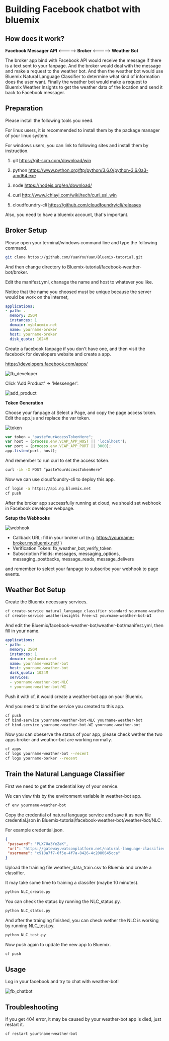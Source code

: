 # Building Facebook chatbot with bluemix

## How does it work?

**Facebook Messager API** <-----> **Broker** <-----> **Weather Bot**

The broker app bind with Facebook API would receive the message if there is a text sent to your fanpage.
And the broker would deal with the message and make a request to the weather bot.
And then the weather bot would use Bluemix Natural Language Classifier to determine what kind of 
information does the user want. Finally the weather bot would make a request to Bluemix Weather Insights 
to get the weather data of the location and send it back to Facebook messager.
	
## Preparation

Please install the following tools you need.

For linux users, it is recommended to install them by the package manager of your linux system.

For windows users, you can link to following sites and install them by instruction.

1. git https://git-scm.com/download/win

2. python https://www.python.org/ftp/python/3.6.0/python-3.6.0a3-amd64.exe

3. node https://nodejs.org/en/download/

4. curl http://www.ichiayi.com/wiki/tech/curl_ssl_win

5. cloudfoundry-cli https://github.com/cloudfoundry/cli/releases


Also, you need to have a bluemix account, that's important.


## Broker Setup

Please open your terminal/windows command line and type the following command.

```sh
git clone https://github.com/YuanYouYuan/Bluemix-tutorial.git
```

And then change directory to Bluemix-tutorial/facebook-weather-bot/broker.

Edit the manifest.yml, chanage the name and host to whatever you like.

Notice that the name you choosed must be unique because the server would be work on the internet,

```yaml
applications:
- path: .
  memory: 256M
  instances: 1
  domain: mybluemix.net
  name: yourname-broker
  host: yourname-broker
  disk_quota: 1024M
```


Create a facebook fanpage if you don't have one, 
and then visit the facebook for developers website and create a app.

https://developers.facebook.com/apps/

![fb_developer](pic/fb_developer.png)

Click 'Add Product' -> 'Messenger'.

![add_product](pic/add_product.png)

__Token Generation__

Choose your fanpage at Select a Page, and copy the page access token.
Edit the app.js and replace the var token.

![token](pic/token.png)

```javascript
var token = "pasteYourAccessTokenHere";
var host = (process.env.VCAP_APP_HOST || 'localhost');
var port = (process.env.VCAP_APP_PORT || 3000);
app.listen(port, host);
```

And remember to run curl to set the access token.

```sh
curl -ik -X POST “pasteYourAccessTokenHere”
```

Now we can use cloudfoundry-cli to deploy this app.

```sh
cf login -a https://api.ng.bluemix.net
cf push
```

After the broker app successfully running at cloud, 
we should set webhook in Facebook developer webpage.

__Setup the Webhooks__

![webhook](pic/webhook.png)

* Callback URL: fill in your broker url (e.g. https://yourname-broker.mybluemix.net/ )
* Verification Token: fb_weather_bot_verify_token
* Subscription Fields: messages, messaging_options, messaging_postbacks, message_reads, message_delivers

and remember to select your fanpage to subscribe your webhook to page events.


## Weather Bot Setup

Create the Bluemix necessary services.

```sh
cf create-service natural_language_classifier standard yourname-weather-bot-NLC 
cf create-service weatherinsights Free-v2 yourname-weather-bot-WI
```

And edit the Bluemix/facebook-weather-bot/weather-bot/manifest.yml, then fill in your name.

```yaml
applications:
- path: .
  memory: 256M
  instances: 1
  domain: mybluemix.net
  name: yourname-weather-bot
  host: yourname-weather-bot
  disk_quota: 1024M
  services:
  - yourname-weather-bot-NLC
  - yourname-weather-bot-WI
```


Push it with cf, it would create a weather-bot app on your Bluemix.

And you need to bind the service you created to this app.

```sh
cf push
cf bind-service yourname-weather-bot-NLC yourname-weather-bot
cf bind-service yourname-weather-bot-WI yourname-weather-bot
```

Now you can obeserve the status of your app, please check wether the two apps broker and weathor-bot are
working normally.

```sh
cf apps
cf logs yourname-weather-bot --recent
cf logs yourname-borker --recent
```


## Train the Natural Language Classifier

First we need to get the credential key of your service. 

We can view this by the environment variable in weather-bot app.

```sh
cf env yourname-weather-bot
```

Copy the credential of natural language service and save it as new file credential.json in 
Bluemix-tutorial/facebook-weather-bot/weather-bot/NLC.

For example credential.json.

```json
{
 "password": "PLX7Ua3YeZaK",
 "url": "https://gateway.watsonplatform.net/natural-language-classifier/api",
 "username": "c918a7f7-6f5e-4f7a-8426-4c2080645cca"
}
```

Upload the training file weather_data_train.csv to Bluemix and create a classifier.

It may take some time to training a classifer (maybe 10 minutes).

```sh
python NLC_create.py
```

You can check the status by running the NLC_status.py.

```sh
python NLC_status.py
```
And after the trainging finished, you can check wether the NLC is working by running NLC_test.py.

```sh
python NLC_test.py
```

Now push again to update the new app to Bluemix.

```sh
cf push
```

## Usage

Log in your facebook and try to chat with weather-bot!

![fb_chatbot](pic/fb_chatbot.png)



## Troubleshooting

If you get 404 error, it may be caused by your weather-bot app is died, just restart it.

```
cf restart yourtname-weather-bot
```







